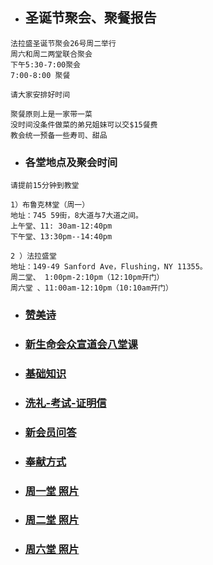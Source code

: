 
* ## 圣诞节聚会、聚餐报告

```
法拉盛圣诞节聚会26号周二举行
周六和周二两堂联合聚会
下午5:30-7:00聚会
7:00-8:00 聚餐

请大家安排好时间

聚餐原则上是一家带一菜
没时间没条件做菜的弟兄姐妹可以交$15餐费
教会统一预备一些寿司、甜品
```
* ### 各堂地点及聚会时间
```
请提前15分钟到教堂

1）布鲁克林堂（周一）
地址：745 59街，8大道与7大道之间。
上午堂、11: 30am-12:40pm
下午堂、13:30pm--14:40pm

2 ）法拉盛堂
地址：149-49 Sanford Ave，Flushing，NY 11355。
周二堂、 1:00pm-2:10pm（12:10pm开门）
周六堂 、11:00am-12:10pm（10:10am开门）
```

* ### [赞美诗](/_posts/2023-12-12-赞美诗.md)
* ### [新生命会众宣道会八堂课](/_posts/2023-12-13-新生命会众宣道会八堂课.md)
* ### [基础知识](/_posts/2023-12-13-基础知识.md)
* ### [洗礼-考试-证明信](/_posts/2023-12-13-洗礼-考试-证明信.md)
* ### [新会员问答](/_posts/2023-12-13-新会员问答.md)
* ### [奉献方式](/_posts/2023-12-13-奉献方式.md)
* ### [周一堂 照片](/_posts/2023-12-13-照片1.md)
* ### [周二堂 照片](/_posts/2023-12-13-照片2.md)
* ### [周六堂 照片](/_posts/2023-12-13-照片6.md)
